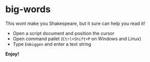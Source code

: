 # big-words

This wont make you Shakespeare, but it sure can help you read it!

* Open a script document and position the cursor
* Open command pallet (`Ctrl+Shift+P` on Windows and Linux)
* Type `Embiggen` and enter a text string

**Enjoy!**

